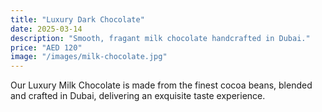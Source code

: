 ```yaml
---
title: "Luxury Dark Chocolate"
date: 2025-03-14
description: "Smooth, fragant milk chocolate handcrafted in Dubai."
price: "AED 120"
image: "/images/milk-chocolate.jpg"
---
```


Our Luxury Milk Chocolate is made from the finest cocoa beans, blended and crafted in Dubai, delivering an exquisite taste experience.